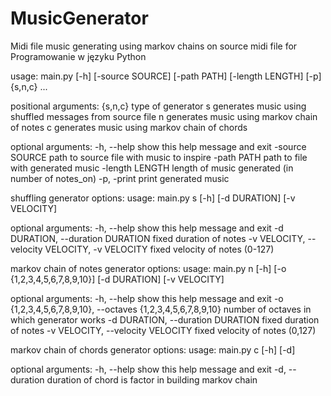 # MusicGenerator
Midi file music generating using markov chains on source midi file  for Programowanie w języku Python

usage: main.py [-h] [-source SOURCE] [-path PATH] [-length LENGTH] [-p]
               {s,n,c} ...

positional arguments:
  {s,n,c}         type of generator
    s             generates music using shuffled messages from source file
    n             generates music using markov chain of notes
    c             generates music using markov chain of chords

optional arguments:
  -h, --help      show this help message and exit
  -source SOURCE  path to source file with music to inspire
  -path PATH      path to file with generated music
  -length LENGTH  length of music generated (in number of notes_on)
  -p, -print      print generated music

shuffling generator options:
usage: main.py s [-h] [-d DURATION] [-v VELOCITY]

optional arguments:
  -h, --help            show this help message and exit
  -d DURATION, --duration DURATION
                        fixed duration of notes
  -v VELOCITY, --velocity VELOCITY, -v VELOCITY
                        fixed velocity of notes (0-127)

markov chain of notes generator options:
usage: main.py n [-h] [-o {1,2,3,4,5,6,7,8,9,10}] [-d DURATION] [-v VELOCITY]

optional arguments:
  -h, --help            show this help message and exit
  -o {1,2,3,4,5,6,7,8,9,10}, --octaves {1,2,3,4,5,6,7,8,9,10}
                        number of octaves in which generator works
  -d DURATION, --duration DURATION
                        fixed duration of notes
  -v VELOCITY, --velocity VELOCITY
                        fixed velocity of notes (0,127)

markov chain of chords generator options:
usage: main.py c [-h] [-d]

optional arguments:
  -h, --help      show this help message and exit
  -d, --duration  duration of chord is factor in building markov chain

